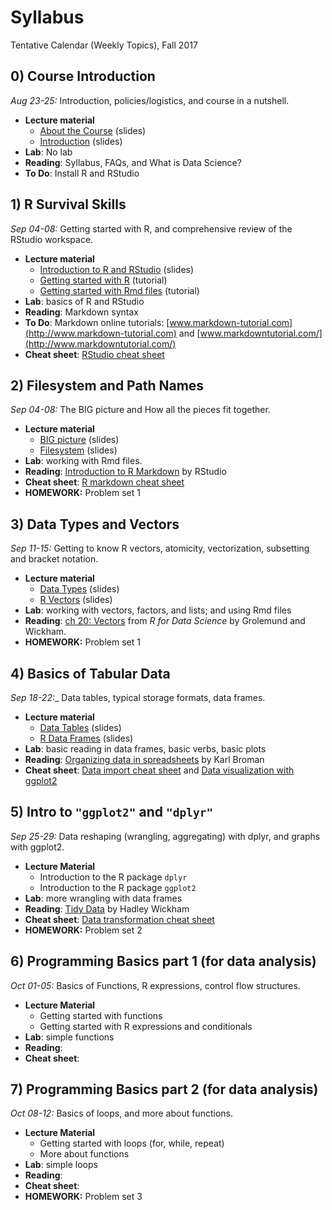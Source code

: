 # Syllabus

Tentative Calendar (Weekly Topics), Fall 2017


## 0) Course Introduction

_Aug 23-25:_ Introduction, policies/logistics, and course in a nutshell.

+ __Lecture material__
    + [About the Course](https://docs.google.com/presentation/d/1odMBh760lfSBiRhEh2cNLEq8LY8YcQTl_lLutRVbZhs/edit?usp=sharing) (slides)
    + [Introduction](https://docs.google.com/presentation/d/1q8fIQ_xVo-S1awfh3qA6XqfZeyG4z3KvLgQj1L9ZuAY/edit?usp=sharing) (slides)
+ __Lab__: No lab
+ __Reading__: Syllabus, FAQs, and What is Data Science?
+ __To Do__: Install R and RStudio



## 1) R Survival Skills

_Sep 04-08:_ Getting started with R, and comprehensive review of the RStudio workspace.

+ __Lecture material__
    + [Introduction to R and RStudio](https://docs.google.com/presentation/d/1n4Wo6lhYIeUi6XPhE7BVhX6cgfcTHkr1_uap0GWmD5Q/edit?usp=sharing) (slides)
    + [Getting started with R](../tutorials/01-getting-started-with-R.Rmd) (tutorial)
    + [Getting started with Rmd files](../tutorials/01-getting-started-with-Rmd-files.Rmd) (tutorial)
+ __Lab__: basics of R and RStudio
+ __Reading__: Markdown syntax
+ __To Do__: Markdown online tutorials: 
[www.markdown-tutorial.com](http://www.markdown-tutorial.com) and 
[www.markdowntutorial.com/](http://www.markdowntutorial.com/)
+ __Cheat sheet__: [RStudio cheat sheet](../cheat-sheets/rstudio-IDE-cheatsheet.pdf)



## 2) Filesystem and Path Names

_Sep 04-08:_ The BIG picture and How all the pieces fit together.

+ __Lecture material__
    + [BIG picture](https://docs.google.com/presentation/d/1TZRjIvfBfG_3vjj7bmb6B_oyR7k0lxge7V_Ih2B1mwo/edit?usp=sharing) (slides)
    + [Filesystem](https://docs.google.com/presentation/d/1dJxAJxKxzLecxQwJUxUBlJ_T243Qtvi-gyiEVO6eMvw/edit?usp=sharing) (slides)
+ __Lab__: working with Rmd files.
+ __Reading__: [Introduction to R Markdown](http://rmarkdown.rstudio.com/lesson-1.html) by RStudio
+ __Cheat sheet__: [R markdown cheat sheet](../cheat-sheets/rsmarkdown-cheatsheet-2.0.pdf)
+ __HOMEWORK:__ Problem set 1



## 3) Data Types and Vectors

_Sep 11-15:_ Getting to know R vectors, atomicity, vectorization, subsetting and bracket notation.

+ __Lecture material__
    + [Data Types](https://docs.google.com/presentation/d/1TZRjIvfBfG_3vjj7bmb6B_oyR7k0lxge7V_Ih2B1mwo/edit?usp=sharing) (slides)
    + [R Vectors](https://docs.google.com/presentation/d/1dJxAJxKxzLecxQwJUxUBlJ_T243Qtvi-gyiEVO6eMvw/edit?usp=sharing) (slides)
+ __Lab__: working with vectors, factors, and lists; and using Rmd files
+ __Reading__: [ch 20: Vectors](http://r4ds.had.co.nz/vectors.html) from _R for Data Science_ by Grolemund and Wickham.
+ __HOMEWORK:__ Problem set 1



## 4) Basics of Tabular Data

_Sep 18-22:__ Data tables, typical storage formats, data frames.

+ __Lecture material__
    + [Data Tables](https://docs.google.com/presentation/d/1WQIrQxtNXhEEpI0Yd5Ch4r2zwIp3KG2O_BVY5nsdY4Q/edit?usp=sharing) (slides)
    + [R Data Frames](https://docs.google.com/presentation/d/1OsxnIgNTZG-gnD0rdTXzqf162_gNqnok_suMHG5KxpU/edit?usp=sharing) (slides)
+ __Lab__: basic reading in data frames, basic verbs, basic plots
+ __Reading__: [Organizing data in spreadsheets](http://kbroman.org/dataorg/) by Karl Broman
+ __Cheat sheet__: [Data import cheat sheet](../cheat-sheets/data-import-cheatsheet.pdf) and [Data visualization with ggplot2](../cheat-sheets/ggplot2-cheatsheet-2.1.pdf)



## 5) Intro to `"ggplot2"` and `"dplyr"`

_Sep 25-29:_ Data reshaping (wrangling, aggregating) with dplyr, and graphs with ggplot2.

+ __Lecture Material__
    + Introduction to the R package `dplyr`
    + Introduction to the R package `ggplot2`
+ __Lab__: more wrangling with data frames
+ __Reading__: [Tidy Data](http://vita.had.co.nz/papers/tidy-data.pdf) by Hadley Wickham
+ __Cheat sheet__: [Data transformation cheat sheet](../cheat-sheets/data-transformation-cheatsheet.pdf)
+ __HOMEWORK:__ Problem set 2



## 6) Programming Basics part 1 (for data analysis)

_Oct 01-05:_ Basics of Functions, R expressions, control flow structures.

+ __Lecture Material__
    + Getting started with functions
    + Getting started with R expressions and conditionals
+ __Lab__: simple functions
+ __Reading__: 
+ __Cheat sheet__: 



## 7) Programming Basics part 2 (for data analysis)

_Oct 08-12:_ Basics of loops, and more about functions.

+ __Lecture Material__
    + Getting started with loops (for, while, repeat)
    + More about functions
+ __Lab__: simple loops
+ __Reading__: 
+ __Cheat sheet__: 
+ __HOMEWORK:__ Problem set 3
